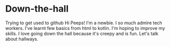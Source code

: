 # Down-the-hall
Trying to get used to github 
Hi Peeps! 
 I'm a newbie. I so much admire tech workers. I've learnt few basics from html to kotlin. 
 I'm hoping to improve my skills.
 I love going down the hall because it's creepy and is fun. 
Let's talk about hallways. 

